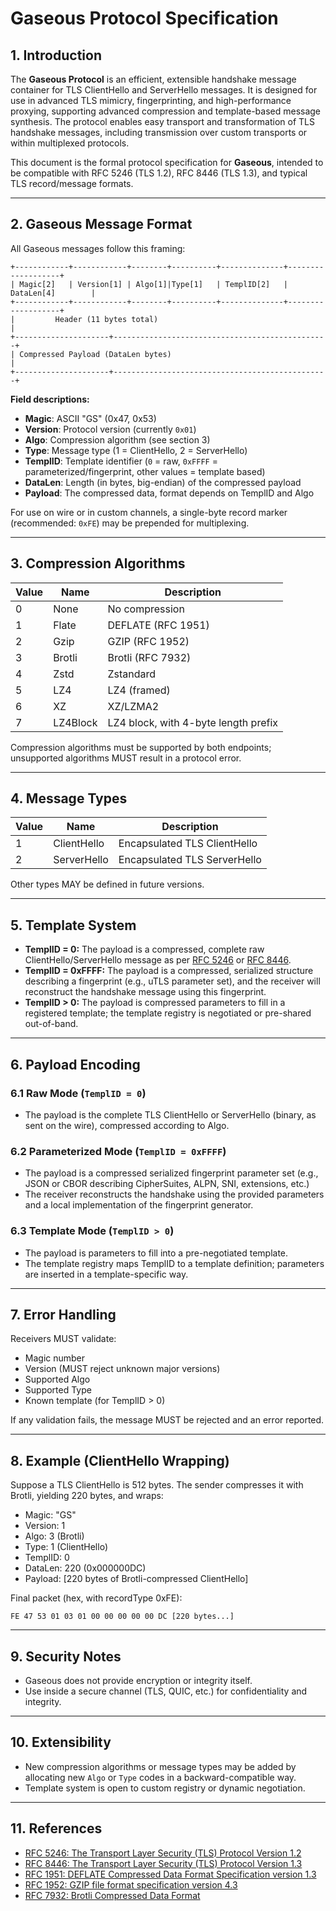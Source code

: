 # Gaseous Protocol Specification

## 1. Introduction

The **Gaseous Protocol** is an efficient, extensible handshake message container for TLS ClientHello and ServerHello messages. It is designed for use in advanced TLS mimicry, fingerprinting, and high-performance proxying, supporting advanced compression and template-based message synthesis. The protocol enables easy transport and transformation of TLS handshake messages, including transmission over custom transports or within multiplexed protocols.

This document is the formal protocol specification for **Gaseous**, intended to be compatible with RFC 5246 (TLS 1.2), RFC 8446 (TLS 1.3), and typical TLS record/message formats.

---

## 2. Gaseous Message Format

All Gaseous messages follow this framing:

```
+------------+------------+--------+----------+--------------+-------------------+
| Magic[2]   | Version[1] | Algo[1]|Type[1]   | TemplID[2]   | DataLen[4]        |
+------------+------------+--------+----------+--------------+-------------------+
|         Header (11 bytes total)                                      |
+---------------------+------------------------------------------------+
| Compressed Payload (DataLen bytes)                                   |
+---------------------+------------------------------------------------+
```

**Field descriptions:**
- **Magic**: ASCII "GS" (0x47, 0x53)
- **Version**: Protocol version (currently `0x01`)
- **Algo**: Compression algorithm (see section 3)
- **Type**: Message type (1 = ClientHello, 2 = ServerHello)
- **TemplID**: Template identifier (`0` = raw, `0xFFFF` = parameterized/fingerprint, other values = template based)
- **DataLen**: Length (in bytes, big-endian) of the compressed payload
- **Payload**: The compressed data, format depends on TemplID and Algo

For use on wire or in custom channels, a single-byte record marker (recommended: `0xFE`) may be prepended for multiplexing.

---

## 3. Compression Algorithms

| Value | Name        | Description              |
|-------|-------------|-------------------------|
| 0     | None        | No compression          |
| 1     | Flate       | DEFLATE (RFC 1951)      |
| 2     | Gzip        | GZIP (RFC 1952)         |
| 3     | Brotli      | Brotli (RFC 7932)       |
| 4     | Zstd        | Zstandard               |
| 5     | LZ4         | LZ4 (framed)            |
| 6     | XZ          | XZ/LZMA2                |
| 7     | LZ4Block    | LZ4 block, with 4-byte length prefix |

Compression algorithms must be supported by both endpoints; unsupported algorithms MUST result in a protocol error.

---

## 4. Message Types

| Value | Name         | Description                         |
|-------|--------------|-------------------------------------|
| 1     | ClientHello  | Encapsulated TLS ClientHello        |
| 2     | ServerHello  | Encapsulated TLS ServerHello        |

Other types MAY be defined in future versions.

---

## 5. Template System

- **TemplID = 0:** The payload is a compressed, complete raw ClientHello/ServerHello message as per [RFC 5246](https://datatracker.ietf.org/doc/html/rfc5246) or [RFC 8446](https://datatracker.ietf.org/doc/html/rfc8446).
- **TemplID = 0xFFFF:** The payload is a compressed, serialized structure describing a fingerprint (e.g., uTLS parameter set), and the receiver will reconstruct the handshake message using this fingerprint.
- **TemplID > 0:** The payload is compressed parameters to fill in a registered template; the template registry is negotiated or pre-shared out-of-band.

---

## 6. Payload Encoding

### 6.1 Raw Mode (`TemplID = 0`)

- The payload is the complete TLS ClientHello or ServerHello (binary, as sent on the wire), compressed according to Algo.

### 6.2 Parameterized Mode (`TemplID = 0xFFFF`)

- The payload is a compressed serialized fingerprint parameter set (e.g., JSON or CBOR describing CipherSuites, ALPN, SNI, extensions, etc.)
- The receiver reconstructs the handshake using the provided parameters and a local implementation of the fingerprint generator.

### 6.3 Template Mode (`TemplID > 0`)

- The payload is parameters to fill into a pre-negotiated template.
- The template registry maps TemplID to a template definition; parameters are inserted in a template-specific way.

---

## 7. Error Handling

Receivers MUST validate:
- Magic number
- Version (MUST reject unknown major versions)
- Supported Algo
- Supported Type
- Known template (for TemplID > 0)

If any validation fails, the message MUST be rejected and an error reported.

---

## 8. Example (ClientHello Wrapping)

Suppose a TLS ClientHello is 512 bytes. The sender compresses it with Brotli, yielding 220 bytes, and wraps:

- Magic: "GS"
- Version: 1
- Algo: 3 (Brotli)
- Type: 1 (ClientHello)
- TemplID: 0
- DataLen: 220 (0x000000DC)
- Payload: [220 bytes of Brotli-compressed ClientHello]

Final packet (hex, with recordType 0xFE):
```
FE 47 53 01 03 01 00 00 00 00 00 DC [220 bytes...]
```

---

## 9. Security Notes

- Gaseous does not provide encryption or integrity itself.
- Use inside a secure channel (TLS, QUIC, etc.) for confidentiality and integrity.

---

## 10. Extensibility

- New compression algorithms or message types may be added by allocating new `Algo` or `Type` codes in a backward-compatible way.
- Template system is open to custom registry or dynamic negotiation.

---

## 11. References

- [RFC 5246: The Transport Layer Security (TLS) Protocol Version 1.2](https://datatracker.ietf.org/doc/html/rfc5246)
- [RFC 8446: The Transport Layer Security (TLS) Protocol Version 1.3](https://datatracker.ietf.org/doc/html/rfc8446)
- [RFC 1951: DEFLATE Compressed Data Format Specification version 1.3](https://datatracker.ietf.org/doc/html/rfc1951)
- [RFC 1952: GZIP file format specification version 4.3](https://datatracker.ietf.org/doc/html/rfc1952)
- [RFC 7932: Brotli Compressed Data Format](https://datatracker.ietf.org/doc/html/rfc7932)
